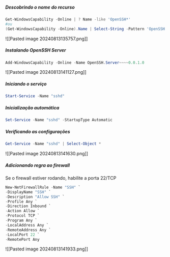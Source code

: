 ##### Descobrindo o nome do recurso
```powershell
Get-WindowsCapability -Online | ? Name -like 'OpenSSH*'
#ou
(Get-WindowsCapability -Online).Name | Select-String -Pattern 'OpenSSH'
```
![[Pasted image 20240813135757.png]]


##### Instalando OpenSSH Server
```powershell
Add-WindowsCapability -Online -Name OpenSSH.Server~~~~0.0.1.0
```
![[Pasted image 20240813141127.png]]


##### Iniciando o serviço
```powershell
Start-Service -Name "sshd"
```


##### Inicialização automática
```powershell
Set-Service -Name "sshd" -StartupType Automatic
```


##### Verificando as configurações
```powershell
Get-Service -Name "sshd" | Select-Object *
```
![[Pasted image 20240813141630.png]]


##### Adicionando regra ao firewall
Se o firewall estiver rodando, habilite a porta 22/TCP
```powershell
New-NetFirewallRule -Name "SSH" `
-DisplayName "SSH" `
-Description "Allow SSH" `
-Profile Any `
-Direction Inbound `
-Action Allow `
-Protocol TCP `
-Program Any `
-LocalAddress Any `
-RemoteAddress Any `
-LocalPort 22 `
-RemotePort Any
```
![[Pasted image 20240813141933.png]]


















